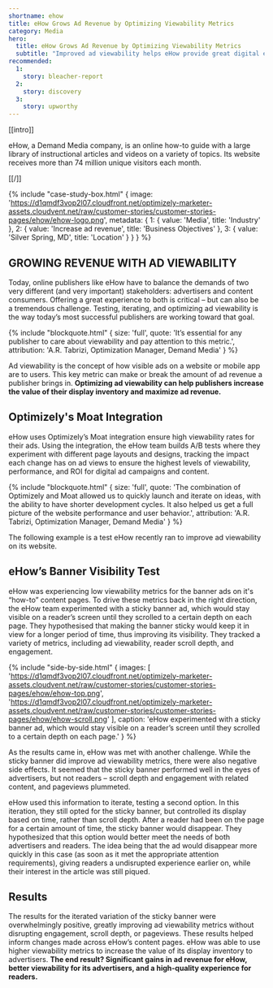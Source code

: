```yaml
---
shortname: ehow
title: eHow Grows Ad Revenue by Optimizing Viewability Metrics
category: Media
hero:
  title: eHow Grows Ad Revenue by Optimizing Viewability Metrics
  subtitle: "Improved ad viewability helps eHow provide great digital experiences: Both for consumers and for advertisers"
recommended:
  1:
    story: bleacher-report
  2:
    story: discovery
  3:
    story: upworthy
---
```


[[intro]]

eHow, a Demand Media company, is an online how-to guide with a large library of instructional articles and videos on a variety of topics. Its website receives more than 74 million unique visitors each month.

[[/]]

{% include "case-study-box.html"
  {
    image: 'https://d1qmdf3vop2l07.cloudfront.net/optimizely-marketer-assets.cloudvent.net/raw/customer-stories/customer-stories-pages/ehow/ehow-logo.png',
    metadata: {
      1: {
        value: 'Media',
        title: 'Industry'
      },
      2: {
        value: 'Increase ad revenue',
        title: 'Business Objectives'
      },
      3: {
        value: 'Silver Spring, MD',
        title: 'Location'
      }
    }
  }
%}

## GROWING REVENUE WITH AD VIEWABILITY

Today, online publishers like eHow have to balance the demands of two very different (and very important) stakeholders: advertisers and content consumers. Offering a great experience to both is critical – but can also be a tremendous challenge. Testing, iterating, and optimizing ad viewability is the way today’s most successful publishers are working toward that goal. 

{% include "blockquote.html"
  {
    size: 'full',
    quote: 'It’s essential for any publisher to care about viewability and pay attention to this metric.',
    attribution: 'A.R. Tabrizi, Optimization Manager, Demand Media'
  }
%}

Ad viewability is the concept of how visible ads on a website or mobile app are to users. This key metric can make or break the amount of ad revenue a publisher brings in. <b>Optimizing ad viewability can help publishers increase the value of their display inventory and maximize ad revenue.</b>

## Optimizely's Moat Integration

eHow uses Optimizely’s Moat integration ensure high viewability rates for their ads. Using the integration, the eHow team builds A/B tests where they experiment with different page layouts and designs, tracking the impact each change has on ad views to ensure the highest levels of viewability, performance, and ROI for digital ad campaigns and content.

{% include "blockquote.html"
  {
    size: 'full',
    quote: 'The combination of Optimizely and Moat allowed us to quickly launch and iterate on ideas, with the ability to have shorter development cycles. It also helped us get a full picture of the website performance and user behavior.',
    attribution: 'A.R. Tabrizi, Optimization Manager, Demand Media'
  }
%}

The following example is a test eHow recently ran to improve ad viewability on its website. 

## eHow’s Banner Visibility Test

eHow was experiencing low viewability metrics for the banner ads on it's “how-to” content pages. To drive these metrics back in the right direction, the eHow team experimented with a sticky banner ad, which would stay visible on a reader’s screen until they scrolled to a certain depth on each page. They hypothesised that making the banner sticky would keep it in view for a longer period of time, thus improving its visibility. They tracked a variety of metrics, including ad viewability, reader scroll depth, and engagement. 

{% include "side-by-side.html"
  {
    images: [
      'https://d1qmdf3vop2l07.cloudfront.net/optimizely-marketer-assets.cloudvent.net/raw/customer-stories/customer-stories-pages/ehow/ehow-top.png',
      'https://d1qmdf3vop2l07.cloudfront.net/optimizely-marketer-assets.cloudvent.net/raw/customer-stories/customer-stories-pages/ehow/ehow-scroll.png'
    ],
    caption: 'eHow experimented with a sticky banner ad, which would stay visible on a reader’s screen until they scrolled to a certain depth on each page.'
  }
%}

As the results came in, eHow was met with another challenge. While the sticky banner did improve ad viewability metrics, there were also negative side effects. It seemed that the sticky banner performed well in the eyes of advertisers, but not readers – scroll depth and engagement with related content, and pageviews plummeted. 

eHow used this information to iterate, testing a second option. In this iteration, they still opted for the sticky banner, but controlled its display based on time, rather than scroll depth. After a reader had been on the page for a certain amount of time, the sticky banner would disappear. They hypothesized that this option would better meet the needs of both advertisers and readers. The idea being that the ad would disappear more quickly in this case (as soon as it met the appropriate attention requirements), giving readers a undisrupted experience earlier on, while their interest in the article was still piqued. 

## Results

The results for the iterated variation of the sticky banner were overwhelmingly positive, greatly improving ad viewability metrics without disrupting engagement, scroll depth, or pageviews. These results helped inform changes made across eHow’s content pages. eHow was able to use higher viewability metrics to increase the value of its display inventory to advertisers. <b>The end result? Significant gains in ad revenue for eHow, better viewability for its advertisers, and a high-quality experience for readers.</b> 
